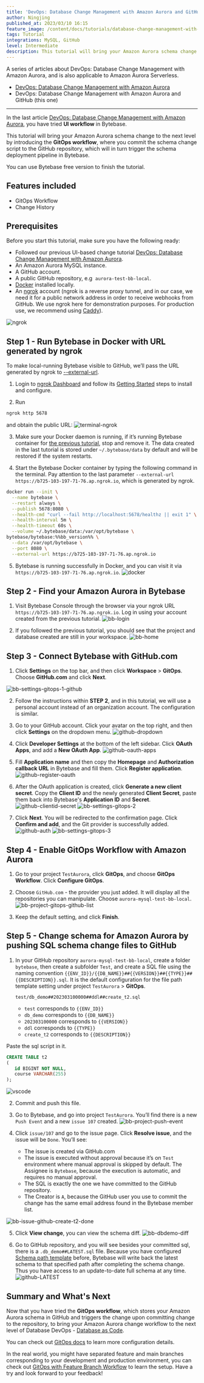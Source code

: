 ```yaml
---
title: 'DevOps: Database Change Management with Amazon Aurora and GitHub'
author: Ningjing
published_at: 2023/03/10 16:15
feature_image: /content/docs/tutorials/database-change-management-with-amazon-aurora-and-github/feature-image.webp
tags: Tutorial
integrations: MySQL, GitHub
level: Intermediate
description: This tutorial will bring your Amazon Aurora schema change to the next level by introducing the GitOps workflow, where you commit schema change script to the GitHub repository, which will in turn trigger the schema deployment pipeline in Bytebase.
---
```


A series of articles about DevOps: Database Change Management with Amazon Aurora, and is also applicable to Amazon Aurora Serverless.

- [DevOps: Database Change Management with Amazon Aurora](/docs/tutorials/database-change-management-with-amazon-aurora)
- DevOps: Database Change Management with Amazon Aurora and GitHub (this one)

---

In the last article [DevOps: Database Change Management with Amazon Aurora](/docs/tutorials/database-change-management-with-amazon-aurora), you have tried **UI workflow** in Bytebase.

This tutorial will bring your Amazon Aurora schema change to the next level by introducing the **GitOps workflow**, where you commit the schema change script to the GitHub repository, which will in turn trigger the schema deployment pipeline in Bytebase.

You can use Bytebase free version to finish the tutorial.

## Features included

- GitOps Workflow
- Change History

## Prerequisites

Before you start this tutorial, make sure you have the following ready:

- Followed our previous UI-based change tutorial [DevOps: Database Change Management with Amazon Aurora](/docs/tutorials/database-change-management-with-amazon-aurora).
- An Amazon Aurora MySQL instance.
- A GitHub account.
- A public GitHub repository, e.g  `aurora-test-bb-local`.
- [Docker](https://www.docker.com/) installed locally.
- An [ngrok](http://ngrok.com/) account (ngrok is a reverse proxy tunnel, and in our case, we need it for a public network address in order to receive webhooks from GitHub. We use ngrok here for demonstration purposes. For production use, we recommend using [Caddy](https://caddyserver.com/)).

![ngrok](/content/docs/tutorials/database-change-management-with-amazon-aurora-and-github/ngrok.webp)

## Step 1 - Run Bytebase in Docker with URL generated by ngrok

To make local-running Bytebase visible to GitHub, we’ll pass the URL generated by ngrok to [--external-url](/docs/get-started/install/external-url).

1. Login to [ngrok Dashboard](https://dashboard.ngrok.com/) and follow its [Getting Started](https://dashboard.ngrok.com/get-started/setup) steps to install and configure.

2. Run

```bash
ngrok http 5678
```

and obtain the public URL:
![terminal-ngrok](/content/docs/tutorials/database-change-management-with-amazon-aurora-and-github/terminal-ngrok.webp)

3. Make sure your Docker daemon is running, if it’s running Bytebase container for [the previous tutorial](/docs/tutorials/database-change-management-with-amazon-aurora), stop and remove it. The data created in the last tutorial is stored under `~/.bytebase/data` by default and will be restored if the system restarts.

4. Start the Bytebase Docker container by typing the following command in the terminal. Pay attention to the last parameter `--external-url https://b725-103-197-71-76.ap.ngrok.io`, which is generated by ngrok.

```bash
docker run --init \
  --name bytebase \
  --restart always \
  --publish 5678:8080 \
  --health-cmd "curl --fail http://localhost:5678/healthz || exit 1" \
  --health-interval 5m \
  --health-timeout 60s \
  --volume ~/.bytebase/data:/var/opt/bytebase \
bytebase/bytebase:%%bb_version%% \
  --data /var/opt/bytebase \
  --port 8080 \
  --external-url https://b725-103-197-71-76.ap.ngrok.io
```

5. Bytebase is running successfully in Docker, and you can visit it via `https://b725-103-197-71-76.ap.ngrok.io`.
   ![docker](/content/docs/tutorials/database-change-management-with-amazon-aurora-and-github/docker.webp)

## Step 2 - Find your Amazon Aurora in Bytebase

1. Visit Bytebase Console through the browser via your ngrok URL `https://b725-103-197-71-76.ap.ngrok.io`. Log in using your account created from the previous tutorial.
   ![bb-login](/content/docs/tutorials/database-change-management-with-amazon-aurora-and-github/bb-login.webp)

2. If you followed the previous tutorial, you should see that the project and database created are still in your workspace.
   ![bb-home](/content/docs/tutorials/database-change-management-with-amazon-aurora-and-github/bb-home.webp)

## Step 3 - Connect Bytebase with GitHub.com

1. Click **Settings** on the top bar, and then click **Workspace** > **GitOps**. Choose **GitHub.com** and click **Next**.

![bb-settings-gitops-1-github](/content/docs/tutorials/database-change-management-with-amazon-aurora-and-github/bb-settings-gitops-1-github.webp)

2. Follow the instructions within **STEP 2**, and in this tutorial, we will use a personal account instead of an organization account. The configuration is similar.

3. Go to your GitHub account. Click your avatar on the top right, and then click **Settings** on the dropdown menu.
   ![github-dropdown](/content/docs/tutorials/database-change-management-with-amazon-aurora-and-github/github-dropdown.webp)

4. Click **Developer Settings** at the bottom of the left sidebar. Click **OAuth Apps**, and add a **New OAuth App**.
   ![github-oauth-apps](/content/docs/tutorials/database-change-management-with-amazon-aurora-and-github/github-oauth-apps.webp)

5. Fill **Application name** and then copy the **Homepage** and **Authorization callback URL** in Bytebase and fill them. Click **Register application**.
   ![github-register-oauth](/content/docs/tutorials/database-change-management-with-amazon-aurora-and-github/github-register-oauth.webp)

6. After the OAuth application is created, click **Generate a new client secret**. Copy the **Client ID** and the newly generated **Client Secret**, paste them back into Bytebase's **Application ID** and **Secret**.
   ![github-clientid-secret](/content/docs/tutorials/database-change-management-with-amazon-aurora-and-github/github-clientid-secret.webp)
   ![bb-settings-gitops-2](/content/docs/tutorials/database-change-management-with-amazon-aurora-and-github/bb-settings-gitops-2.webp)

7. Click **Next**. You will be redirected to the confirmation page. Click **Confirm and add**, and the Git provider is successfully added.
   ![github-auth](/content/docs/tutorials/database-change-management-with-amazon-aurora-and-github/github-auth.webp)
   ![bb-settings-gitops-3](/content/docs/tutorials/database-change-management-with-amazon-aurora-and-github/bb-settings-gitops-3.webp)

## Step 4 - Enable GitOps Workflow with Amazon Aurora

1. Go to your project `TestAurora`, click **GitOps**, and choose **GitOps Workflow**. Click **Configure GitOps**.

2. Choose `GitHub.com` - the provider you just added. It will display all the repositories you can manipulate. Choose `aurora-mysql-test-bb-local`.
   ![bb-project-gitops-github-list](/content/docs/tutorials/database-change-management-with-amazon-aurora-and-github/bb-project-gitops-github-list.webp)

3. Keep the default setting, and click **Finish**.

## Step 5 - Change schema for Amazon Aurora by pushing SQL schema change files to GitHub

1. In your GitHub repository `aurora-mysql-test-bb-local`, create a folder `bytebase`, then create a subfolder `Test`, and create a SQL file using the naming convention `{{ENV_ID}}/{{DB_NAME}}##{{VERSION}}##{{TYPE}}##{{DESCRIPTION}}.sql`. It is the default configuration for the file path template setting under project `TestAurora` > **GitOps**.

   `test/db_demo##202303100000##ddl##create_t2.sql`

   - `test` corresponds to `{{ENV_ID}}`
   - `db_demo` corresponds to `{{DB_NAME}}`
   - `202303100000` corresponds to `{{VERSION}}`
   - `ddl` corresponds to `{{TYPE}}`
   - `create_t2` corresponds to `{{DESCRIPTION}}`

Paste the sql script in it.

```sql
CREATE TABLE t2
(
   id BIGINT NOT NULL,
   course VARCHAR(255)
);
```

![vscode](/content/docs/tutorials/database-change-management-with-amazon-aurora-and-github/vscode.webp)

2. Commit and push this file.

3. Go to Bytebase, and go into project `TestAurora`. You’ll find there is a new `Push Event` and a new `issue 107` created.
   ![bb-project-push-event](/content/docs/tutorials/database-change-management-with-amazon-aurora-and-github/bb-project-push-event.webp)

4. Click `issue/107` and go to the issue page. Click **Resolve issue**, and the issue will be `Done`. You’ll see:
   - The issue is created via GitHub.com
   - The issue is executed without approval because it’s on `Test` environment where manual approval is skipped by default. The Assignee is `Bytebase`, because the execution is automatic, and requires no manual approval.
   - The SQL is exactly the one we have committed to the GitHub repository.
   - The Creator is `A`, because the GitHub user you use to commit the change has the same email address found in the Bytebase member list.

![bb-issue-github-create-t2-done](/content/docs/tutorials/database-change-management-with-amazon-aurora-and-github/bb-issue-github-create-t2-done.webp)

5. Click **View change**, you can view the schema diff.
   ![bb-dbdemo-diff](/content/docs/tutorials/database-change-management-with-amazon-aurora-and-github/bb-dbdemo-diff.webp)

6. Go to GitHub repository, and you will see besides your committed sql, there is a `.db_demo##LATEST.sql` file. Because you have configured [Schema path template](/docs/vcs-integration/name-and-organize-schema-files#schema-path-template) before, Bytebase will write back the latest schema to that specified path after completing the schema change. Thus you have access to an update-to-date full schema at any time.
   ![github-LATEST](/content/docs/tutorials/database-change-management-with-amazon-aurora-and-github/github-LATEST.webp)

## Summary and What's Next

Now that you have tried the **GitOps workflow**, which stores your Amazon Aurora schema in GitHub and triggers the change upon committing change to the repository, to bring your Amazon Aurora change workflow to the next level of Database DevOps - [Database as Code](/blog/database-as-code).

You can check out [GitOps docs](/docs/vcs-integration/overview) to learn more configuration details.

In the real world, you might have separated feature and main branches corresponding to your development and production environment, you can check out [GitOps with Feature Branch Workflow](/docs/how-to/workflow/gitops-feature-branch) to learn the setup. Have a try and look forward to your feedback!
